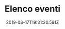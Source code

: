 ---
title: Elenco eventi
date: 2019-03-17T19:31:20.591Z
eventi:
  - date: 2024-03-09T20:00:13.025Z
    locandina: img/20240302_190752_0000.webp
    description: OSTERIA MILES DAVIS
    location: https://maps.app.goo.gl/bX7n5bN8tpEthkfv5
---